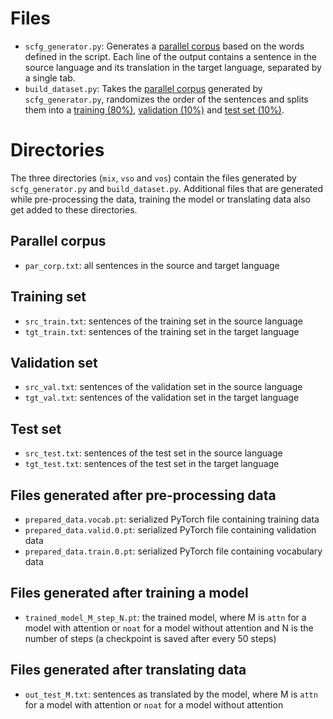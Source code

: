 # Files
* `scfg_generator.py`: Generates a [parallel corpus](#parallel-corpus) based on the words defined in the script. Each line of the output contains a sentence in the source language and its translation in the target language, separated by a single tab.
* `build_dataset.py`: Takes the [parallel corpus](#parallel-corpus) generated by `scfg_generator.py`, randomizes the order of the sentences and splits them into a [training (80%)](#training-set), [validation (10%)](#validation-set) and [test set (10%)](#test-set).

# Directories
The three directories (`mix`, `vso` and `vos`) contain the files generated by `scfg_generator.py` and `build_dataset.py`. Additional files that are generated while pre-processing the data, training the model or translating data also get added to these directories.

## Parallel corpus
* `par_corp.txt`: all sentences in the source and target language

## Training set
* `src_train.txt`: sentences of the training set in the source language
* `tgt_train.txt`: sentences of the training set in the target language

## Validation set
* `src_val.txt`: sentences of the validation set in the source language
* `tgt_val.txt`: sentences of the validation set in the target language

## Test set
* `src_test.txt`: sentences of the test set in the source language
* `tgt_test.txt`: sentences of the test set in the target language

## Files generated after pre-processing data
* `prepared_data.vocab.pt`: serialized PyTorch file containing training data
* `prepared_data.valid.0.pt`: serialized PyTorch file containing validation data
* `prepared_data.train.0.pt`: serialized PyTorch file containing vocabulary data

## Files generated after training a model
* `trained_model_M_step_N.pt`: the trained model, where M is `attn` for a model with attention or `noat` for a model without attention and N is the number of steps (a checkpoint is saved after every 50 steps)

## Files generated after translating data
* `out_test_M.txt`: sentences as translated by the model, where M is `attn` for a model with attention or `noat` for a model without attention